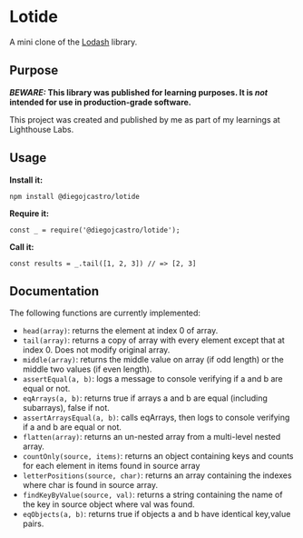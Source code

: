 # Lotide

A mini clone of the [Lodash](https://lodash.com) library.

## Purpose

**_BEWARE:_ This library was published for learning purposes. It is _not_ intended for use in production-grade software.**

This project was created and published by me as part of my learnings at Lighthouse Labs. 

## Usage

**Install it:**

`npm install @diegojcastro/lotide`

**Require it:**

`const _ = require('@diegojcastro/lotide');`

**Call it:**

`const results = _.tail([1, 2, 3]) // => [2, 3]`

## Documentation

The following functions are currently implemented:

* `head(array)`: returns the element at index 0 of array.
* `tail(array)`: returns a copy of array with every element except that at index 0. Does not modify original array.
* `middle(array)`: returns the middle value on array (if odd length) or the middle two values (if even length).
* `assertEqual(a, b)`: logs a message to console verifying if a and b are equal or not.
* `eqArrays(a, b)`: returns true if arrays a and b are equal (including subarrays), false if not.
* `assertArraysEqual(a, b)`: calls eqArrays, then logs to console verifying if a and b are equal or not.
* `flatten(array)`: returns an un-nested array from a multi-level nested array.
* `countOnly(source, items)`: returns an object containing keys and counts for each element in items found in source array
* `letterPositions(source, char)`: returns an array containing the indexes where char is found in source array.
* `findKeyByValue(source, val)`: returns a string containing the name of the key in source object where val was found.
* `eqObjects(a, b)`: returns true if objects a and b have identical key,value pairs.